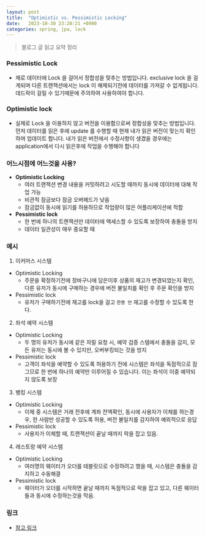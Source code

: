 ```yaml
---
layout: post
title:  "Optimistic vs. Pessimistic Locking"
date:   2023-10-30 23:20:21 +0900
categories: spring, jpa, lock
---
```


> 블로그 글 읽고 요약 정리

### Pessimistic Lock
- 제로 데이터에 Lock 을 걸어서 정합성을 맞추는 방법입니다. exclusive lock 을 걸게되며 다른 트랜잭션에서는 lock 이 해제되기전에 데이터를 가져갈 수 없게됩니다. 데드락이 걸릴 수 있기때문에 주의하여 사용하여야 합니다.

### Optimistic lock
- 실제로 Lock 을 이용하지 않고 버전을 이용함으로써 정합성을 맞추는 방법입니다. 먼저 데이터를 읽은 후에 update 를 수행할 때 현재 내가 읽은 버전이 맞는지 확인하며 업데이트 합니다. 내가 읽은 버전에서 수정사항이 생겼을 경우에는 application에서 다시 읽은후에 작업을 수행해야 합니다

### 어느시점에 어느것을 사용?
- <b>Optimistic Locking</b>
  - 여러 트랜잭션 변경 내용을 커밋하려고 시도할 때까지 동시에 데이터에 대해 작업 가능
  - 비관적 잠금보다 잠금 오버헤드가 낮음
  - 잠금없이 동시에 읽기를 허용하므로 작업량이 많은 어플리케이션에 적합
- <b>Pessimistic lock</b>
  - 한 번에 하나의 트랜잭션만 데이터에 액세스할 수 있도록 보장하여 충돌을 방지
  - 데이터 일관성이 매우 중요할 때

### 예시
1. 이커머스 시스템
- Optimistic Locking
  - 주문을 확정하기전에 장바구니에 담은이후 상품의 재고가 변경되었는지 확인, 다른 유저가 동시에 구매하는 경우에 버전 불일치를 확인 후 주문 확인을 방지
- Pessimistic lock
  - 유저가 구매하기전에 재고를 lock을 걸고 `한명 만` 재고를 수정할 수 있도록 한다.

2. 좌석 예약 시스템
- Optimistic Locking
  - 두 명의 유저가 동시에 같은 자릴 요청 시, 예약 검증 스템에서 충돌을 감지, 모든 유저는 동시에 볼 수 있지만, 오버부킹되는 것을 방지 
- Pessimistic lock
  - 고객이 좌석을 예약할 수 있도록 허용하기 전에 시스템은 좌석을 독점적으로 잠그므로 한 번에 하나의 예약만 이루어질 수 있습니다. 이는 좌석이 이중 예약되지 않도록 보장

3. 뱅킹 시스템
- Optimistic Locking
  - 이체 중 시스템은 거래 전후에 계좌 잔액확인, 동시에 사용자가 이체를 하는경우, 한 사람만 성공할 수 있도록 허용, 버전 불일치를 감지하여 예외적으로 응답
- Pessimistic lock
  - 사용자가 이체할 때, 트랜잭션이 끝날 때까지 락을 잡고 있음.

4. 레스토랑 예약 시스템
- Optimistic Locking
  - 여러명의 웨이터가 오더를 테블릿으로 수정하려고 했을 때, 시스템은 충돌을 감지하고 수동해결
- Pessimistic lock
  - 웨이터가 오더를 시작하면 끝날 때까지 독점적으로 락을 잡고 있고, 다른 웨이터들과 동시에 수정하는것을 막음.


### 링크
- [참고 링크](https://dip-mazumder.medium.com/concurrency-control-in-java-persistence-api-jpa-with-hibernate-optimistic-vs-d74bb50fe4ec)